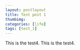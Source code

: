 ```yaml
---
layout: postlayout
title: Test post 1
thumbimg: 
categories: [life]
tags: [test_1]
---
```


This is the test4.
This is the test4.
